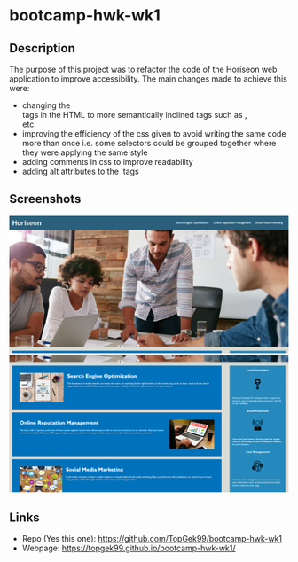 # bootcamp-hwk-wk1

## Description

The purpose of this project was to refactor the code of the Horiseon web application to improve accessibility. The main changes made to achieve this were:

- changing the <div> tags in the HTML to more semantically inclined tags such as <content>, <section> etc.
- improving the efficiency of the css given to avoid writing the same code more than once i.e. some selectors could be grouped together where they were applying the same style
- adding comments in css to improve readability
- adding alt attributes to the <img> tags

## Screenshots

![screenshot](assets/screenshot1.PNG)
![screenshot](assets/screenshot2.PNG)

## Links

- Repo (Yes this one): https://github.com/TopGek99/bootcamp-hwk-wk1
- Webpage: https://topgek99.github.io/bootcamp-hwk-wk1/